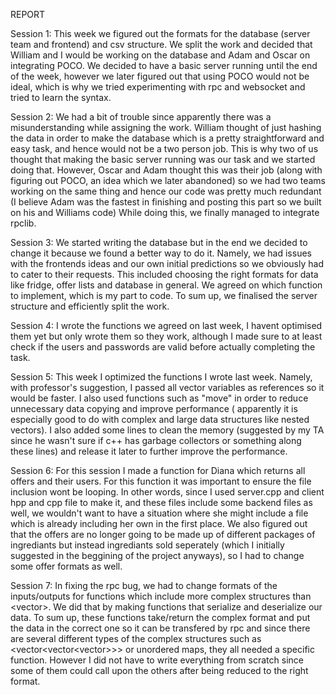 REPORT

Session 1:
This week we figured out the formats for the database (server team and frontend) and csv structure.
We split the work and decided that William and I would be working on the database and Adam and Oscar on integrating POCO.
We decided to have a basic server running until the end of the week, however we later figured out that using POCO would not be ideal,
which is why we tried experimenting with rpc and websocket and tried to learn the syntax.

Session 2:
We had a bit of trouble since apparently there was a misunderstanding while assigning the work. William thought of just hashing the data 
in order to make the database which is a pretty straightforward and easy task, and hence would not be a two person job. This is why two of us thought
that making the basic server running was our task and we started doing that. However, Oscar and Adam thought this was their job (along with figuring out POCO, an idea
which we later abandoned) so we had two teams working on the same thing and hence our code was pretty much redundant (I believe Adam was the fastest in finishing and posting this part so we built on his and Williams code)
While doing this, we finally managed to integrate rpclib.

Session 3:
We started writing the database but in the end we decided to change it because we found a better way to do it. Namely, we had issues with the frontends ideas and our own 
initial predictions so we obviously had to cater to their requests. This included choosing the right formats for data like fridge, offer lists and database in general.
We agreed on which function to implement, which is my part to code.
To sum up, we finalised the server structure and efficiently split the work. 

Session 4: 
I wrote the functions we agreed on last week, I havent optimised them yet but only wrote them so they work, although I made sure to at least check if the users and passwords are
valid before actually completing the task.

Session 5:
This week I optimized the functions I wrote last week. Namely, with professor's suggestion, I passed all vector variables as references so it would be faster.
I also used functions such as "move" in order to reduce unnecessary data copying and improve performance ( apparently it is especially good to do
with complex and large data structures like nested vectors).
I also added some lines to clean the memory (suggested by my TA since he wasn't sure if c++ has garbage collectors or something along these lines)
and release it later to further improve the performance. 

Session 6:
For this session I made a function for Diana which returns all offers and their users. For this function it was important to ensure the file inclusion wont be looping. In other words, since I used server.cpp and client hpp and cpp file to make it, and these files include some backend files as well, we wouldn't want to have a situation where she might include a file which is already including her own in the first place. We also figured out that the offers are no longer going to be made up of different packages of ingrediants but instead ingrediants sold seperately (which I initially suggested in the beggining of the project anyways), so I had to change some offer formats as well. 

Session 7:
In fixing the rpc bug, we had to change formats of the inputs/outputs for functions which include more complex structures than <vector<string>>. We did that by making functions that serialize and deserialize our data. To sum up, these functions take/return the complex format and put the data in the correct one so it can be transfered by rpc and since there are several different types of the complex structures such as <vector<vector<vector<string>>>> or unordered maps, they all needed a specific function. However I did not have to write everything from scratch since some of them could call upon the others after being reduced to the right format. 

